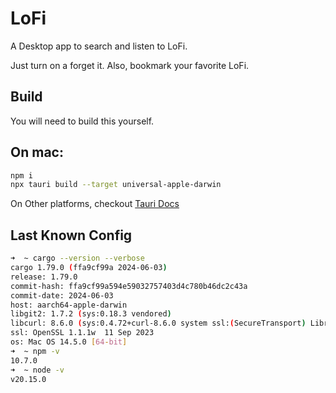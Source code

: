 # LoFi

A Desktop app to search and listen to LoFi.

Just turn on a forget it.
Also, bookmark your favorite LoFi.

## Build

You will need to build this yourself.

## On mac:
```bash
npm i
npx tauri build --target universal-apple-darwin
```

On Other platforms, checkout [Tauri Docs](https://tauri.app/v1/guides/building/)

## Last Known Config
```bash
➜  ~ cargo --version --verbose
cargo 1.79.0 (ffa9cf99a 2024-06-03)
release: 1.79.0
commit-hash: ffa9cf99a594e59032757403d4c780b46dc2c43a
commit-date: 2024-06-03
host: aarch64-apple-darwin
libgit2: 1.7.2 (sys:0.18.3 vendored)
libcurl: 8.6.0 (sys:0.4.72+curl-8.6.0 system ssl:(SecureTransport) LibreSSL/3.3.6)
ssl: OpenSSL 1.1.1w  11 Sep 2023
os: Mac OS 14.5.0 [64-bit]
➜  ~ npm -v
10.7.0
➜  ~ node -v
v20.15.0
``` 
